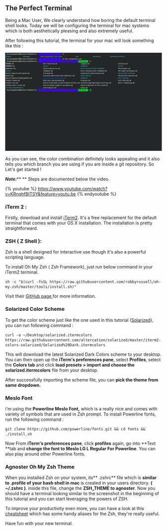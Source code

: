 ## The Perfect Terminal

Being a Mac User, We clearly understand how boring the default terminal shell looks. Today we will be configuring the terminal for mac systems which is both aesthetically pleasing and also extremely useful.

After following this tutorial, the terminal for your mac will look something like this :

![](/assets/iTERM2.png)

As you can see, the color combination definitely looks appealing and it also tells you which branch you are using if you are inside a git repository. So Let's get started !

_**Note:**_** ** Steps are documented below the video.

{% youtube %} https://www.youtube.com/watch?v=KRnqhfBITSY&feature=youtu.be {% endyoutube %}

### iTerm 2 :

Firstly, download and install [iTerm2](https://www.iterm2.com/). It's a free replacement for the default terminal that comes with your OS X installation. The installation is pretty straightforward.

### ZSH \( Z Shell \):

Zsh is a shell designed for interactive use though it's also a powerful scripting language.

To install Oh My Zsh \( Zsh Framework\), just run below command in your iTerm2 terminal.

```
sh -c "$(curl -fsSL https://raw.githubusercontent.com/robbyrussell/oh-my-zsh/master/tools/install.sh)"
```

Visit their [GitHub page ](https://github.com/robbyrussell/oh-my-zsh)for more information.

### Solarized Color Scheme

To get the color scheme just like the one used in this tutorial \([Solarized](https://github.com/altercation/solarized/tree/master/iterm2-colors-solarized)\), you can run following command :

```
curl -o ~/Desktop/solarized.itermcolors https://raw.githubusercontent.com/altercation/solarized/master/iterm2-colors-solarized/Solarized%20Dark.itermcolors
```

This will download the latest Solarized Dark Colors scheme to your desktop. You can then open up the **iTerm's preferences pane**, select **Profiles**, select the **Colors tab** and click **load presets &gt; import and choose the solarized.itermcolors** file from your desktop.

After successfully importing the scheme file, you can **pick the theme from same dropdown.**

### Meslo Font

i'm using the **Powerline Meslo Font,** which is a really nice and comes with variety of symbols that are used in Zsh prompt. To install Powerline fonts, run the following command :

```
git clone https://github.com/powerline/fonts.git && cd fonts && ./install.sh 
```

Now From **iTerm's preferences pane**, click **profiles** again, go into **Text **tab and **change the font to Meslo LG L Regular For Powerline**. You can also play around other Powerline fonts.

### Agnoster Oh My Zsh Theme

When you installed Zsh on your system, its** .zshrc** file which is **similar to .profile of your bash shell in mac** is created in your users directory. **\( ~/.zshrc \)**. inside this file, change the **ZSH\_THEME **to** agnoster**. Now you should have a terminal looking similar to the screenshot in the beginning of this tutorial and you can start leveraging the powers of ZSH.

To improve your productivity even more, you can have a look at this [cheatsheet](https://github.com/robbyrussell/oh-my-zsh/wiki/Cheatsheet) which has some handy aliases for the Zsh, they're really useful.

Have fun with your new terminal.

